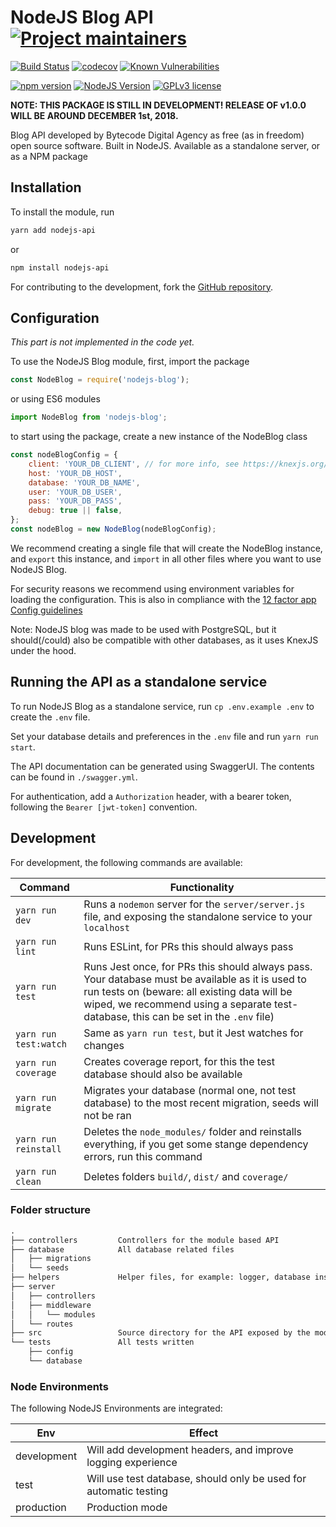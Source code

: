 # NodeJS Blog API [![Project maintainers](https://img.shields.io/badge/Project%20maintained%20by-Bytecode%20Digital%20Agency-brightgreen.svg)](https://bytecode.nl)

[![Build Status](https://travis-ci.org/lucianonooijen/NodeJS-Blog.svg?branch=master)](https://travis-ci.org/lucianonooijen/NodeJS-Blog)
[![codecov](https://codecov.io/gh/lucianonooijen/NodeJS-Blog/branch/master/graph/badge.svg)](https://codecov.io/gh/lucianonooijen/NodeJS-Blog)
[![Known Vulnerabilities](https://snyk.io/test/github/lucianonooijen/NodeJS-Blog/badge.svg?targetFile=package.json)](https://snyk.io/test/github/lucianonooijen/NodeJS-Blog?targetFile=package.json)

[![npm version](https://badge.fury.io/js/nodejs-blog.svg)](https://badge.fury.io/js/nodejs-blog)
[![NodeJS Version](https://img.shields.io/badge/Node%20Version-%3E%3D%20v8.0.0-green.svg)](https://img.shields.io/badge/Node%20Version-%3E%3D%20v8.0.0-green.svg)
[![GPLv3 license](https://img.shields.io/badge/License-GPLv3-blue.svg)](http://perso.crans.org/besson/LICENSE.html)

**NOTE: THIS PACKAGE IS STILL IN DEVELOPMENT! RELEASE OF v1.0.0 WILL BE AROUND DECEMBER 1st, 2018.**

Blog API developed by Bytecode Digital Agency as free (as in freedom) open source software. Built in NodeJS. Available as a standalone server, or as a NPM package

## Installation

To install the module, run

```sh
yarn add nodejs-api
```

or

```sh
npm install nodejs-api
```

For contributing to the development, fork the [GitHub repository](https://github.com/lucianonooijen/NodeJS-Blog).

## Configuration

*This part is not implemented in the code yet.*

To use the NodeJS Blog module, first, import the package

```js
const NodeBlog = require('nodejs-blog');
```

or using ES6 modules

```js
import NodeBlog from 'nodejs-blog';
```

to start using the package, create a new instance of the NodeBlog class

```js
const nodeBlogConfig = {
    client: 'YOUR_DB_CLIENT', // for more info, see https://knexjs.org/
    host: 'YOUR_DB_HOST',
    database: 'YOUR_DB_NAME',
    user: 'YOUR_DB_USER',
    pass: 'YOUR_DB_PASS',
    debug: true || false,
};
const nodeBlog = new NodeBlog(nodeBlogConfig);
```

We recommend creating a single file that will create the NodeBlog instance, and `export` this instance, and `import` in all other files where you want to use NodeJS Blog.

For security reasons we recommend using environment variables for loading the configuration. This is also in compliance with the [12 factor app Config guidelines](https://12factor.net/config)

Note: NodeJS blog was made to be used with PostgreSQL, but it should(/could) also be compatible with other databases, as it uses KnexJS under the hood.

## Running the API as a standalone service

To run NodeJS Blog as a standalone service, run `cp .env.example .env` to create the `.env` file.

Set your database details and preferences in the `.env` file and run `yarn run start`.

The API documentation can be generated using SwaggerUI. The contents can be found in `./swagger.yml`.

For authentication, add a `Authorization` header, with a bearer token, following the `Bearer [jwt-token]` convention.

## Development

For development, the following commands are available:

| Command | Functionality |
| - | - |
| `yarn run dev` | Runs a `nodemon` server for the `server/server.js` file, and exposing the standalone service to your `localhost` |
| `yarn run lint` | Runs ESLint, for PRs this should always pass |
| `yarn run test` | Runs Jest once, for PRs this should always pass. Your database must be available as it is used to run tests on (beware: all existing data will be wiped, we recommend using a separate test-database, this can be set in the `.env` file) |
| `yarn run test:watch` | Same as `yarn run test`, but it Jest watches for changes |
| `yarn run coverage` | Creates coverage report, for this the test database should also be available |
| `yarn run migrate` | Migrates your database (normal one, not test database) to the most recent migration, seeds will not be ran |
| `yarn run reinstall` | Deletes the `node_modules/` folder and reinstalls everything, if you get some stange dependency errors, run this command |
| `yarn run clean` | Deletes folders `build/`, `dist/` and `coverage/` |

### Folder structure

```md
.
├── controllers         Controllers for the module based API
├── database            All database related files
│   ├── migrations
│   └── seeds
├── helpers             Helper files, for example: logger, database instance
├── server
│   ├── controllers
│   ├── middleware
│   │   └── modules
│   └── routes
├── src                 Source directory for the API exposed by the module
└── tests               All tests written
    ├── config
    └── database
```

### Node Environments

The following NodeJS Environments are integrated:

| Env | Effect |
| --- | ------ |
| development | Will add development headers, and improve logging experience |
| test | Will use test database, should only be used for automatic testing |
| production | Production mode |

